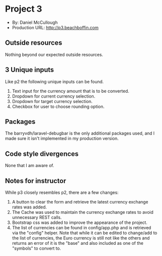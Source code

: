 # Project 3
+ By: Daniel McCullough
+ Production URL: <http://p3.beachboffin.com>

## Outside resources
Nothing beyond our expected outside resources.

## 3 Unique inputs
Like p2 the following unique inputs can be found.
1. Text input for the currency amount that is to be converted.
2. Dropdown for current currency selection.
3. Dropdown for target currency selection.
4. Checkbox for user to choose rounding option.

## Packages
The barryvdh/laravel-debugbar is the only additional packages used, and I made sure it isn't implemented in my production version.

## Code style divergences
None that I am aware of.

## Notes for instructor
While p3 closely resembles p2, there are a few changes:

1. A button to clear the form and retrieve the latest currency exchange rates was added.
2. The Cache was used to maintain the currency exchange rates to avoid unnecessary REST calls.
3. Bootstrap css was added to improve the appearance of the project.  
4. The list of currencies can be found in config/app.php and is retrieved via the "config" helper.  Note that while it can be edited to change/add to the list of currencies, the Euro currency is still not like the others and returns an error of it is the "base" and also included as one of the "symbols" to convert to.   